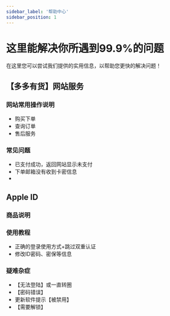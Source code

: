 ```yaml
---
sidebar_label: '帮助中心'
sidebar_position: 1
---
```


# 这里能解决你所遇到99.9%的问题

在这里您可以尝试我们提供的实用信息，以帮助您更快的解决问题！



## 【多多有货】网站服务

### 网站常用操作说明
 - 购买下单
 - 查询订单
 - 售后服务

### 常见问题

 - 已支付成功，返回网站显示未支付
 - 下单邮箱没有收到卡密信息
 - 


## Apple ID
### 商品说明
### 使用教程
 - 正确的登录使用方式+跳过双重认证
 - 修改ID密码、密保等信息
### 疑难杂症
 - 【无法登陆】或一直转圈
 - 【密码错误】
 - 更新软件提示【被禁用】
 - 【需要解锁】

<!--stackedit_data:
eyJoaXN0b3J5IjpbLTYxNjE3MTI4MywtODIxNjg4ODUsLTMxND
AyMDc1NSwtMjk4NzYxNTQzLDQ4NzQwNzgzNSwxMzY3NDk4NjMw
XX0=
-->